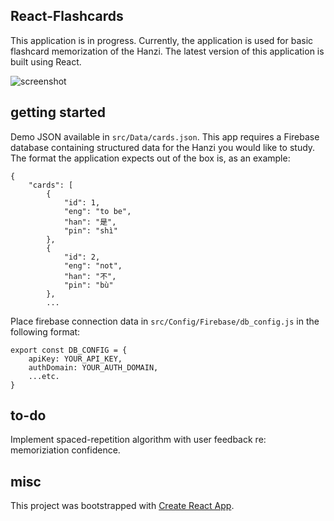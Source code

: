## React-Flashcards 

This application is in progress. Currently, the application is used for basic flashcard memorization of the Hanzi.  The latest version of this application is built using React.

![screenshot](https://github.com/wesdoyle/react-flashcards/blob/master/hanzil-demo-gif.gif)


## getting started

Demo JSON available in `src/Data/cards.json`. This app requires a Firebase database containing structured data for the Hanzi you would like to study. The format the application expects out of the box is, as an example:

```
{
    "cards": [
        {
            "id": 1,
            "eng": "to be",
            "han": "是",
            "pin": "shì"
        },
        {
            "id": 2,
            "eng": "not",
            "han": "不",
            "pin": "bù"
        }, 
        ...

```
Place firebase connection data in `src/Config/Firebase/db_config.js` in the following format:
```
export const DB_CONFIG = {
    apiKey: YOUR_API_KEY,
    authDomain: YOUR_AUTH_DOMAIN,
    ...etc.
}
```

## to-do

Implement spaced-repetition algorithm with user feedback re: memoriziation confidence.

## misc

This project was bootstrapped with [Create React App](https://github.com/facebookincubator/create-react-app).
